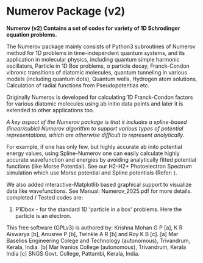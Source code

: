 # Numerov Package (v2)

**Numerov (v2) Contains a set of codes for variety of 1D Schrodinger equation problems.**

The Numerov package mainly consists of Python3 subroutines of Numerov method for 1D problems in time-independent quantum systems, and its application in molecular physics, including quantum simple harmonic oscillators, Particle in 1D Box problems, α particle decay, Franck-Condon vibronic transitions of diatomic molecules, quantum tunneling in various models (including quantum dots), Quantum wells, Hydrogen atom solutions, Calculation of radial functions from Pseudopotentias etc.

Originally Numerov is developed for calculating 1D Franck-Condon factors for various diatomic molecules using ab initio data points and later it is extended to other applications too.

*A key aspect of the Numerov package is that it includes a spline-based (linear/cubic) Numerov algorithm to support various types of potential representations, which are otherwise difficult to represent analytically.*

For example, if one has only few, but highly accurate ab inito potential energy values, using Spline-Numerov one can easily calculate highly accurate wavefunction and energies by avoiding analytically fitted potential functions (like Morse Potential). See our H2-H2+ Photoelectron Spectrum simulation which use Morse potential and Spline potentials (Refer: ).

We also added interactive-Matplotlib based graphical support to visualize data like wavefunctions. See Manual: Numerov_2025.pdf for more details.
completed / Tested codes are:

1.	P1Dbox - for the standard 1D 'particle in a box' problems. Here the particle is an electron.


This free software (GPLv3) is authored by: 
Krishna Mohan G P [a], K R Aiswarya [b], Anusree P [b], Twinkle A R [b] and Roy K B [c]. 
[a] Mar Baselios Engineering Colege and Technology (autonomous), Trivandrum, Kerala, India. [b] Mar Ivanios College (autonomous), Trivandrum, Kerala India [c] SNGS Govt. College, Pattambi, Kerala, India.


